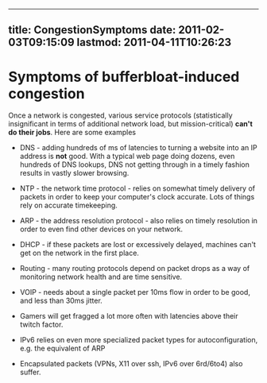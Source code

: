 
---
title: CongestionSymptoms
date: 2011-02-03T09:15:09
lastmod: 2011-04-11T10:26:23
---
Symptoms of bufferbloat-induced congestion
==========================================

Once a network is congested, various service protocols (statistically
insignificant in terms of additional network load, but mission-critical)
**can't do their jobs**. Here are some examples

-   DNS - adding hundreds of ms of latencies to turning a website into
    an IP address is **not** good. With a typical web page doing dozens,
    even hundreds of DNS lookups, DNS not getting through in a timely
    fashion results in vastly slower browsing.

<!-- -->

-   NTP - the network time protocol - relies on somewhat timely delivery
    of packets in order to keep your computer's clock accurate. Lots of
    things rely on accurate timekeeping.

<!-- -->

-   ARP - the address resolution protocol - also relies on timely
    resolution in order to even find other devices on your network.

<!-- -->

-   DHCP - if these packets are lost or excessively delayed, machines
    can't get on the network in the first place.

<!-- -->

-   Routing - many routing protocols depend on packet drops as a way of
    monitoring network health and are time sensitive.

<!-- -->

-   VOIP - needs about a single packet per 10ms flow in order to be
    good, and less than 30ms jitter.

<!-- -->

-   Gamers will get fragged a lot more often with latencies above their
    twitch factor.

<!-- -->

-   IPv6 relies on even more specialized packet types for
    autoconfiguration, e.g. the equivalent of ARP

<!-- -->

-   Encapsulated packets (VPNs, X11 over ssh, IPv6 over 6rd/6to4)
    also suffer.


